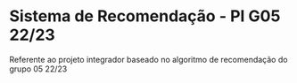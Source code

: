# Sistema de Recomendação - PI G05 22/23
Referente ao projeto integrador baseado no algoritmo de recomendação do grupo 05 22/23
